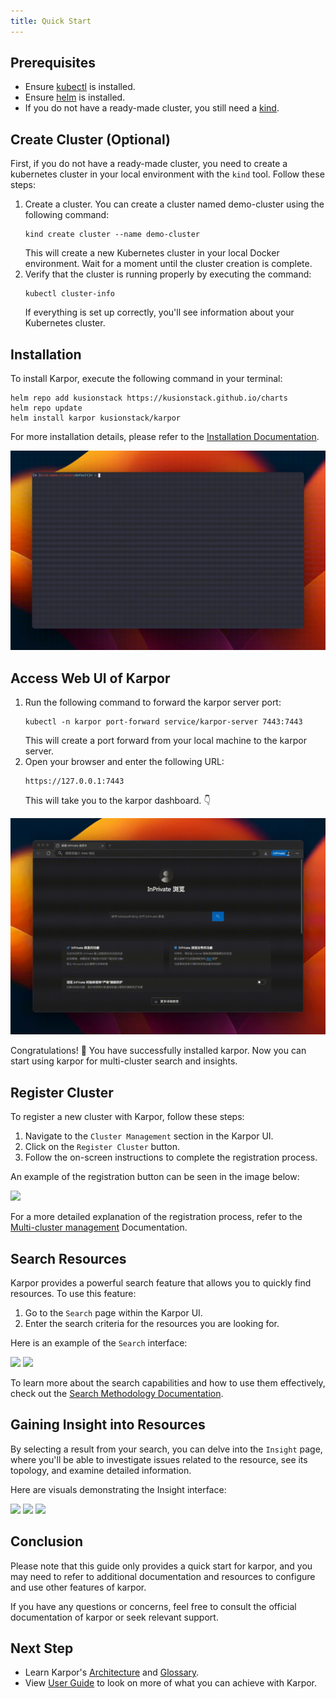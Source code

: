 ```yaml
---
title: Quick Start
---
```


## Prerequisites

* Ensure [kubectl](https://kubernetes.io/docs/tasks/tools/) is installed.
* Ensure [helm](https://helm.sh/docs/intro/install/) is installed.
* If you do not have a ready-made cluster, you still need a [kind](https://kind.sigs.k8s.io/docs/user/quick-start/#installation/).

## Create Cluster (Optional)

First, if you do not have a ready-made cluster, you need to create a kubernetes cluster in your local environment with the `kind` tool. Follow these steps:

1. Create a cluster. You can create a cluster named demo-cluster using the following command:
   ```shell
   kind create cluster --name demo-cluster
   ```
   This will create a new Kubernetes cluster in your local Docker environment. Wait for a moment until the cluster creation is complete.
2. Verify that the cluster is running properly by executing the command:
   ```shell
   kubectl cluster-info
   ```
   If everything is set up correctly, you'll see information about your Kubernetes cluster.


## Installation

To install Karpor, execute the following command in your terminal:

```shell
helm repo add kusionstack https://kusionstack.github.io/charts
helm repo update
helm install karpor kusionstack/karpor
```

For more installation details, please refer to the [Installation Documentation](2-installation.md).

![Install](./assets/2-installation/install.gif)

## Access Web UI of Karpor

1. Run the following command to forward the karpor server port:
   ```shell
   kubectl -n karpor port-forward service/karpor-server 7443:7443
   ```
   This will create a port forward from your local machine to the karpor server.
2. Open your browser and enter the following URL:
   ```shell
   https://127.0.0.1:7443
   ```
   This will take you to the karpor dashboard. 👇

![Open in Browser](./assets/2-installation/open-in-browser.gif)

Congratulations! 🎉 You have successfully installed karpor. Now you can start using karpor for multi-cluster search and insights.

## Register Cluster

To register a new cluster with Karpor, follow these steps:

1. Navigate to the `Cluster Management` section in the Karpor UI.
2. Click on the `Register Cluster` button.
3. Follow the on-screen instructions to complete the registration process.

An example of the registration button can be seen in the image below:

![](/karpor/assets/cluster-mng/cluster-mng-register-new-cluster.png)

For a more detailed explanation of the registration process, refer to the [Multi-cluster management](../3-user-guide/1-multi-cluster-management.md) Documentation.

## Search Resources

Karpor provides a powerful search feature that allows you to quickly find resources. To use this feature:

1. Go to the `Search` page within the Karpor UI.
2. Enter the search criteria for the resources you are looking for.

Here is an example of the `Search` interface:

![](/karpor/assets/search/search-auto-complete.png)
![](/karpor/assets/search/search-result.png)

To learn more about the search capabilities and how to use them effectively, check out the [Search Methodology Documentation](../5-references/3-search-methods.md).

## Gaining Insight into Resources

By selecting a result from your search, you can delve into the `Insight` page, where you'll be able to investigate issues related to the resource, see its topology, and examine detailed information.

Here are visuals demonstrating the Insight interface:

![](/karpor/assets/insight/insight-home.png)
![](/karpor/assets/insight/insight-single-issue.png)
![](/karpor/assets/insight/insight-topology.png)

## Conclusion

Please note that this guide only provides a quick start for karpor, and you may need to refer to additional documentation and resources to configure and use other features of karpor.

If you have any questions or concerns, feel free to consult the official documentation of karpor or seek relevant support.

## Next Step
- Learn Karpor's [Architecture](../concepts/architecture) and [Glossary](../concepts/glossary).
- View [User Guide](../user-guide/multi-cluster-management) to look on more of what you can achieve with Karpor.

